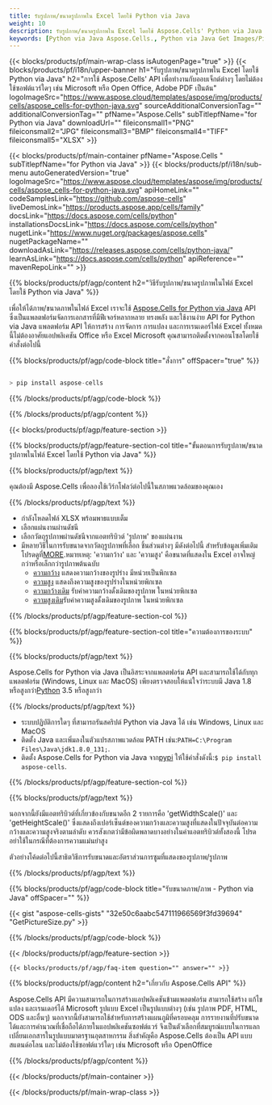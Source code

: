 ```yaml
---
title: รับรูปภาพ/ขนาดรูปภาพใน Excel โดยใช้ Python via Java
weight: 10
description: รับรูปภาพ/ขนาดรูปภาพใน Excel โดยใช้ Aspose.Cells' Python via Java API โดยไม่ต้องใช้ซอฟต์แวร์ใดๆ เช่น Microsoft หรือ Open Office, Adobe PDF เป็นต้น
keywords: [Python via Java Aspose.Cells., Python via Java Get Images/Pictures Size In Excel., Python via Java Obtain Images/Pictures Size In Excel., Python via Java Access Images/Pictures Size In Excel]
---
```

{{< blocks/products/pf/main-wrap-class isAutogenPage="true" >}}
{{< blocks/products/pf/i18n/upper-banner h1="รับรูปภาพ/ขนาดรูปภาพใน Excel โดยใช้ Python via Java" h2="การใช้ Aspose.Cells\' API เพื่อทำงานกับออบเจ็กต์ต่างๆ โดยไม่ต้องใช้ซอฟต์แวร์ใดๆ เช่น Microsoft หรือ Open Office, Adobe PDF เป็นต้น" logoImageSrc="https://www.aspose.cloud/templates/aspose/img/products/cells/aspose_cells-for-python-java.svg" sourceAdditionalConversionTag="" additionalConversionTag="" pfName="Aspose.Cells" subTitlepfName="for Python via Java" downloadUrl="" fileiconsmall1="PNG" fileiconsmall2="JPG" fileiconsmall3="BMP" fileiconsmall4="TIFF" fileiconsmall5="XLSX" >}}

{{< blocks/products/pf/main-container pfName="Aspose.Cells " subTitlepfName="for Python via Java" >}}
{{< blocks/products/pf/i18n/sub-menu autoGeneratedVersion="true" logoImageSrc="https://www.aspose.cloud/templates/aspose/img/products/cells/aspose_cells-for-python-java.svg" apiHomeLink="" codeSamplesLink="https://github.com/aspose-cells" liveDemosLink="https://products.aspose.app/cells/family" docsLink="https://docs.aspose.com/cells/python" installationsDocsLink="https://docs.aspose.com/cells/python" nugetLink="https://www.nuget.org/packages/aspose.cells" nugetPackageName="" downloadAsLink="https://releases.aspose.com/cells/python-java/" learnAsLink="https://docs.aspose.com/cells/python" apiReference="" mavenRepoLink="" >}}

{{% blocks/products/pf/agp/content h2="วิธีรับรูปภาพ/ขนาดรูปภาพในไฟล์ Excel โดยใช้ Python via Java" %}}

 เพื่อให้ได้ภาพ/ขนาดภาพในไฟล์ Excel เราจะใช้
 [Aspose.Cells for Python via Java](https://pypi.org/project/aspose-cells/) 
 API ซึ่งเป็นแพลตฟอร์มจัดการเอกสารที่มีฟีเจอร์หลากหลาย ทรงพลัง และใช้งานง่าย API for Python via Java แพลตฟอร์ม API ให้การสร้าง การจัดการ การแปลง และการเรนเดอร์ไฟล์ Excel ทั้งหมดนี้ไม่ต้องอาศัยแอปพลิเคชัน Office หรือ Excel Microsoft คุณสามารถติดตั้งจากคอนโซลโดยใช้คำสั่งต่อไปนี้

{{% blocks/products/pf/agp/code-block title="สั่งการ" offSpacer="true" %}}

```cs

> pip install aspose-cells

```

{{% /blocks/products/pf/agp/code-block %}}

{{% /blocks/products/pf/agp/content %}}

{{< blocks/products/pf/agp/feature-section >}}

{{% blocks/products/pf/agp/feature-section-col title="ขั้นตอนการรับรูปภาพ/ขนาดรูปภาพในไฟล์ Excel โดยใช้ Python via Java" %}}

{{% blocks/products/pf/agp/text %}}

คุณต้องมี Aspose.Cells เพื่อลองใช้เวิร์กโฟลว์ต่อไปนี้ในสภาพแวดล้อมของคุณเอง

{{% /blocks/products/pf/agp/text %}}

+ กำลังโหลดไฟล์ XLSX พร้อมพาธแบบเต็ม
+ เลือกแผ่นงานผ่านดัชนี
+ เลือกวัตถุรูปภาพผ่านดัชนีจากแอตทริบิวต์ 'รูปภาพ' ของแผ่นงาน
 + มีหลายวิธีในการรับขนาดจากวัตถุรูปภาพที่เลือก ชิ้นส่วนต่างๆ มีดังต่อไปนี้ สำหรับข้อมูลเพิ่มเติม โปรดดูที่[MORE](https://reference.aspose.com/cells/python-java/asposecells.api/Picture).หมายเหตุ: 'ความกว้าง' และ 'ความสูง' คือขนาดที่แสดงใน Excel อาจใหญ่กว่าหรือเล็กกว่ารูปภาพต้นฉบับ
    + [ความกว้าง](https://reference.aspose.com/cells/python-java/asposecells.api/picture#Width) แสดงความกว้างของรูปร่าง มีหน่วยเป็นพิกเซล
    + [ความสูง](https://reference.aspose.com/cells/python-java/asposecells.api/picture#Height) แสดงถึงความสูงของรูปร่างในหน่วยพิกเซล
    + [ความกว้างเดิม](https://reference.aspose.com/cells/python-java/asposecells.api/picture#OriginalWidth) รับค่าความกว้างดั้งเดิมของรูปภาพ ในหน่วยพิกเซล
    + [ความสูงเดิม](https://reference.aspose.com/cells/python-java/asposecells.api/picture#OriginalHeight)รับค่าความสูงดั้งเดิมของรูปภาพ ในหน่วยพิกเซล
    

{{% /blocks/products/pf/agp/feature-section-col %}}

{{% blocks/products/pf/agp/feature-section-col title="ความต้องการของระบบ" %}}

{{% blocks/products/pf/agp/text %}}

 Aspose.Cells for Python via Java เป็นอิสระจากแพลตฟอร์ม API และสามารถใช้ได้กับทุกแพลตฟอร์ม (Windows, Linux และ MacOS) เพียงตรวจสอบให้แน่ใจว่าระบบมี Java 1.8 หรือสูงกว่า[Python](https://www.python.org/downloads/) 3.5 หรือสูงกว่า
 
{{% /blocks/products/pf/agp/text %}}

-  ระบบปฏิบัติการใดๆ ที่สามารถรันสคริปต์ Python via Java ได้ เช่น Windows, Linux และ MacOS
- ติดตั้ง Java และเพิ่มลงในตัวแปรสภาพแวดล้อม PATH เช่น:<code>PATH=C:\Program Files\Java\jdk1.8.0_131;</code>.
-  ติดตั้ง Aspose.Cells for Python via Java จาก<a href="https://pypi.org/project/aspose-cells/">pypi</a> ให้ใช้คำสั่งดังนี้:<code>$ pip install aspose-cells</code>.

{{% /blocks/products/pf/agp/feature-section-col %}}

{{% blocks/products/pf/agp/text %}}
 
 นอกจากนี้ยังมีแอตทริบิวต์ที่เกี่ยวข้องกับขนาดอีก 2 รายการคือ 'getWidthScale()' และ 'getHeightScale()' ซึ่งแสดงถึงเปอร์เซ็นต์ของความกว้างและความสูงที่แสดงในปัจจุบันต่อความกว้างและความสูงจริงตามลำดับ
 ควรสังเกตว่ามีข้อผิดพลาดบางอย่างในค่าแอตทริบิวต์ทั้งสองนี้ โปรดอย่าใช้ในกรณีที่ต้องการความแม่นยำสูง
 
 ตัวอย่างโค้ดต่อไปนี้สาธิตวิธีการรับขนาดและอัตราส่วนการซูมที่แสดงของรูปภาพ/รูปภาพ

{{% /blocks/products/pf/agp/text %}}

{{% blocks/products/pf/agp/code-block title="รับขนาดภาพ/ภาพ - Python via Java" offSpacer="" %}}

{{< gist "aspose-cells-gists" "32e50c6aabc547111966569f3fd39694" "GetPictureSize.py" >}}

{{% /blocks/products/pf/agp/code-block %}}

{{< /blocks/products/pf/agp/feature-section >}}

    {{< blocks/products/pf/agp/faq-item question="" answer="" >}}
 

<!-- aboutfile Starts -->

{{% blocks/products/pf/agp/content h2="เกี่ยวกับ Aspose.Cells API" %}}

Aspose.Cells API มีความสามารถในการสร้างแอปพลิเคชันข้ามแพลตฟอร์ม สามารถใช้สร้าง แก้ไข แปลง และเรนเดอร์ได้ Microsoft รูปแบบ Excel เป็นรูปแบบต่างๆ (เช่น รูปภาพ PDF, HTML, ODS และอื่นๆ) นอกจากนี้ยังสามารถใช้สำหรับการสร้างแผนภูมิที่ครอบคลุม การรายงานที่ปรับขนาดได้และการคำนวณที่เชื่อถือได้ภายในแอปพลิเคชันซอฟต์แวร์ จึงเป็นตัวเลือกที่สมบูรณ์แบบในการแลกเปลี่ยนเอกสารในรูปแบบมาตรฐานอุตสาหกรรม สิ่งสำคัญคือ Aspose.Cells ต้องเป็น API แบบสแตนด์อโลน และไม่ต้องใช้ซอฟต์แวร์ใดๆ เช่น Microsoft หรือ OpenOffice

{{% /blocks/products/pf/agp/content %}}



<!-- aboutfile Ends -->
<!--
{{< blocks/products/pf/agp/other-supported-section title="Other Supported Splitting Formats" subTitle="Using Python via Java, One can also split large file into chunks of many other file formats including." >}}

{{< blocks/products/pf/agp/other-supported-section-item href="https://products.aspose.com/cells/net/splitter/ods/" name="ODS" description="OpenDocument Spreadsheet File" >}}
{{< blocks/products/pf/agp/other-supported-section-item href="https://products.aspose.com/cells/net/splitter/xls/" name="XLS" description="Excel Binary Format" >}}
{{< blocks/products/pf/agp/other-supported-section-item href="https://products.aspose.com/cells/net/splitter/xlsb/" name="XLSB" description="Binary Excel Workbook File" >}}
{{< blocks/products/pf/agp/other-supported-section-item href="https://products.aspose.com/cells/net/splitter/xlsm/" name="XLSM" description="Spreadsheet File" >}}

{{< /blocks/products/pf/agp/other-supported-section >}}

-->

{{< /blocks/products/pf/main-container >}}
    
{{< /blocks/products/pf/main-wrap-class >}}
